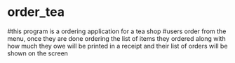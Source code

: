 # order_tea

#this program is a ordering application for a tea shop
#users order from the menu, once they are done ordering the list of items they ordered along with how much they owe will be printed in a receipt and their list of orders will be shown on the screen
